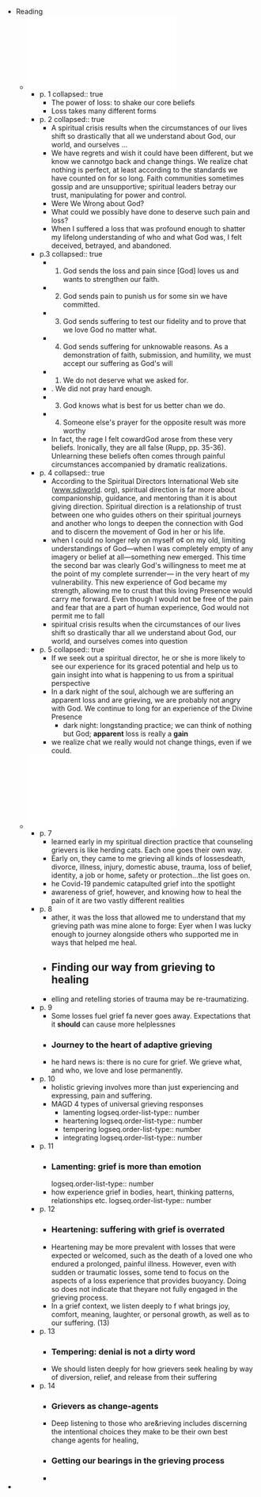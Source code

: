 - Reading
	- ![SD-for-the-Bereaved---Oct-6-2024---7-41-PM-umb3v_ocr.pdf](../assets/SD-for-the-Bereaved---Oct-6-2024---7-41-PM-umb3v_ocr_1730928253902_0.pdf)
		- p. 1
		  collapsed:: true
			- The power of loss: to shake our core beliefs
			- Loss takes many different forms
		- p. 2
		  collapsed:: true
			- A spiritual crisis results when the circumstances of our lives shift so drastically that all we understand about God, our world, and ourselves ...
			- We have regrets and wish it could have been different, but we know we cannotgo back and change things. We realize chat nothing is perfect, at least according to the standards we have counted on for so long. Faith communities sometimes gossip and are unsupportive; spiritual leaders betray our trust, manipulating for power and control.
			- Were We Wrong about God?
			- What could we possibly have done to deserve such pain and loss?
			- When I suffered a loss that was profound enough to shatter my lifelong understanding of who and what God was, I felt deceived, betrayed, and abandoned.
		- p.3
		  collapsed:: true
			- 1. God sends the loss and pain since [God] loves us and wants to strengthen our faith.
			- 2. God sends pain to punish us for some sin we have committed.
			- 3. God sends suffering to test our fidelity and to prove that we love God no matter what.
			- 4. God sends suffering for unknowable reasons. As a demonstration of faith, submission, and humility, we must accept our suffering as God's will
			- 1. We do not deserve what we asked for.
			- . We did not pray hard enough.
			- 3. God knows what is best for us better chan we do.
			- 4. Someone else's prayer for the opposite result was more worthy
			- In fact, the rage I felt cowardGod arose from these very beliefs. Ironically, they are all false (Rupp, pp. 35-36). Unlearning these beliefs often comes through painful circumstances accompanied by dramatic realizations.
		- p. 4
		  collapsed:: true
			- According to the Spiritual Directors International Web site (www.sdiworld. org), spiritual direction is far more about companionship, guidance, and mentoring than it is about giving direction. Spiritual direction is a relationship of trust between one who guides others on their spiritual journeys and another who longs to deepen the connection with God and to discern the movement of God in her or his life.
			- when I could no longer rely on myself o¢ on my old, limiting understandings of God—when I was completely empty of any imagery or belief at all—something new emerged. This time the second bar was clearly God's willingness to meet me at the point of my complete surrender— in the very heart of my vulnerability. This new experience of God became my strength, allowing me to crust that this loving Presence would carry me forward. Even though I would not be free of the pain and fear that are a part of human experience, God would not permit me to fall
			- spiritual crisis results when the circumstances of our lives shift so drastically thar all we understand about God, our world, and ourselves comes into question
		- p. 5
		  collapsed:: true
			- If we seek out a spiritual director, he or she is more likely to see our experience for its graced potential and help us to gain insight into what is happening to us from a spiritual perspective
			- In a dark night of the soul, alchough we are suffering an apparent loss and are grieving, we are probably not angry with God. We continue to long for an experience of the Divine Presence
				- dark night: longstanding practice; we can think of nothing but God; **apparent**  loss is really a **gain**
			- we realize chat we really would not change things, even if we could.
	- ![Listening-to-the-Whole-Story-Of-Grieving---Oct-7-2023---5-46-ap501_ocr.pdf](../assets/Listening-to-the-Whole-Story-Of-Grieving---Oct-7-2023---5-46-ap501_ocr_1730928971458_0.pdf)
		- p. 7
			- learned early in my spiritual direction practice that counseling grievers is like herding cats. Each one goes their own way.
			- Early on, they came to me grieving all kinds of lossesdeath, divorce, illness, injury, domestic abuse, trauma, loss of belief, identity, a job or home, safety or protection...the list goes on.
			- he Covid-19 pandemic catapulted grief into the spotlight
			- awareness of grief, however, and knowing how to heal the pain of it are two vastly different realities
		- p. 8
			- ather, it was the loss that allowed me to understand that my grieving path was mine alone to forge: Eyer when I was lucky enough to journey alongside others who supported me in ways that helped me heal.
			- ## Finding our way from grieving to healing
			- elling and retelling stories of trauma may be re-traumatizing.
		- p. 9
			- Some losses fuel grief fa never goes away. Expectations that it **should** can cause more helplessnes
			- ### Journey to the heart of adaptive grieving
			- he hard news is: there is no cure for grief. We grieve what, and who, we love and lose permanently.
		- p. 10
			- holistic grieving involves more than just experiencing and expressing, pain and suffering.
			- MAGD 4 types of universal grieving responses
				- lamenting
				  logseq.order-list-type:: number
				- heartening
				  logseq.order-list-type:: number
				- tempering
				  logseq.order-list-type:: number
				- integrating
				  logseq.order-list-type:: number
		- p. 11
			- ### Lamenting: grief is more than emotion
			  logseq.order-list-type:: number
			- how experience grief in bodies, heart, thinking patterns, relationships etc.
			  logseq.order-list-type:: number
		- p. 12
			- ### Heartening: suffering with grief is overrated
			- Heartening may be more prevalent with losses that were expected or welcomed, such as the death of a loved one who endured a prolonged, painful illness. However, even with sudden or traumatic losses, some tend to focus on the aspects of a loss experience that provides buoyancy. Doing so does not indicate that theyare not fully engaged in the grieving process.
			- In a grief context, we listen deeply to f what brings joy, comfort, meaning, laughter, or personal growth, as well as to our suffering. (13)
		- p. 13
			- ### Tempering: denial is not a dirty word
			- We should listen deeply for how grievers seek healing by way of diversion, relief, and release from their suffering
		- p. 14
			- ### Grievers as change-agents
			- Deep listening to those who are&rieving includes discerning the intentional choices they make to be their own best change agents for healing,
			- ### Getting our bearings in the grieving process
			-
-